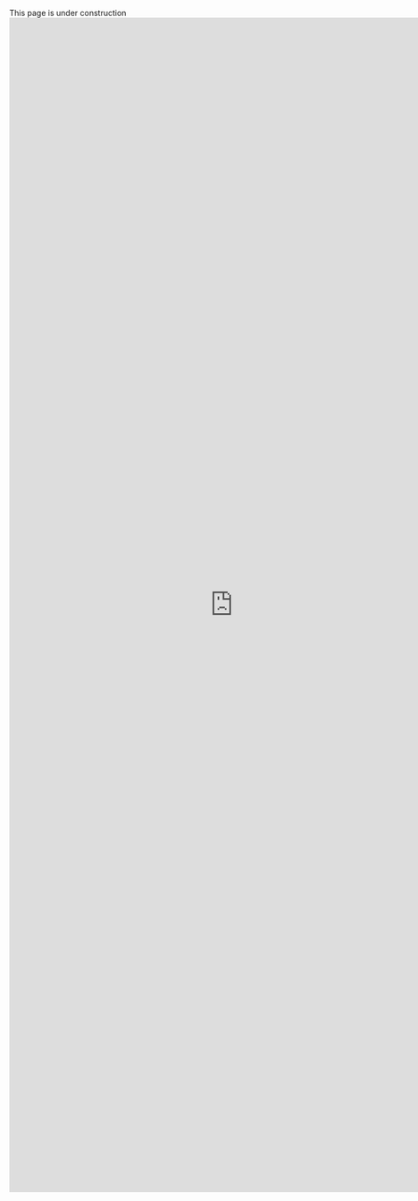 This page is under construction
<embed src="https://github.com/kristopherkyle/professional-webpage/blob/main/docs/Kristopher%20Kyle%20CV%202021-06-03_CAS_LING.pdf" width="800px" height="2100px" />
